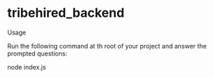 # tribehired_backend
Usage

Run the following command at th root of your project and answer the prompted questions:

node index.js
